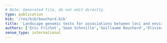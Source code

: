 ```yaml
---
# Note: Generated file, do not edit directly.
type: publication
bib: '/res/bib/bouchard.bib'
title: 'Landscape genomic tests for associations between loci and environmental gradients'
authors: ['Eric Frichot','Sean Schoville','Guillaume Bouchard','Olivier Francois']
venue_type: international
---
```

